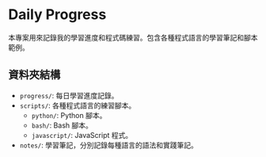 # Daily Progress

本專案用來記錄我的學習進度和程式碼練習。包含各種程式語言的學習筆記和腳本範例。

## 資料夾結構
- `progress/`: 每日學習進度記錄。
- `scripts/`: 各種程式語言的練習腳本。
  - `python/`: Python 腳本。
  - `bash/`: Bash 腳本。
  - `javascript/`: JavaScript 程式。
- `notes/`: 學習筆記，分別記錄每種語言的語法和實踐筆記。
